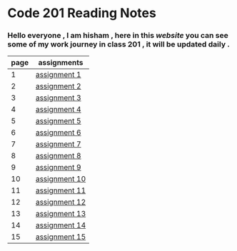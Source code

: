 # Code 201 Reading Notes

### Hello everyone , I am hisham , here in this *website* you can see some of my work journey in class 201 , it will be updated daily .

| **page**        | **assignments** |
| ----------- | ----------- |
| 1           | [assignment 1](https://hishamalnaji.github.io/reading-notes/class-01) |
| 2           | [assignment 2](https://hishamalnaji.github.io/reading-notes/class-02) |
| 3           | [assignment 3](https://hishamalnaji.github.io/reading-notes/class-03) |
| 4           | [assignment 4](https://hishamalnaji.github.io/reading-notes/class-04) |
| 5           | [assignment 5](https://hishamalnaji.github.io/reading-notes/class-05) |
| 6           | [assignment 6](https://hishamalnaji.github.io/reading-notes/class-06) |
| 7           | [assignment 7](https://hishamalnaji.github.io/reading-notes/class-07) |
| 8           | [assignment 8](https://hishamalnaji.github.io/reading-notes/class-08) |
| 9           | [assignment 9](https://hishamalnaji.github.io/reading-notes/class-09) |
| 10           | [assignment 10](https://hishamalnaji.github.io/reading-notes/class-10) |
| 11           | [assignment 11](https://hishamalnaji.github.io/reading-notes/class-11) |
| 12           | [assignment 12](https://hishamalnaji.github.io/reading-notes/class-12) |
| 13           | [assignment 13](https://hishamalnaji.github.io/reading-notes/class-13) |
| 14           | [assignment 14](https://hishamalnaji.github.io/reading-notes/class-14) |
| 15           | [assignment 15](https://hishamalnaji.github.io/reading-notes/class-15) |
